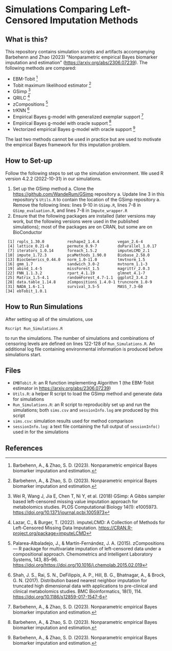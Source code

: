 # Simulations Comparing Left-Censored Imputation Methods

## What is this?

This repository contains simulation scripts and artifacts accompanying Barbehenn and Zhao (2023) "Nonparametric empirical Bayes biomarker imputation and estimation" (https://arxiv.org/abs/2306.07239). The following methods are compared:

- EBM-Tobit [^1]
- Tobit maximum likelihood estimator [^1]
- GSimp [^2]
- QRILC [^3]
- zCompositions [^4]
- trKNN [^5]
- Empirical Bayes g-model with generalized exemplar support [^1]
- Empirical Bayes g-model with oracle support [^1]
- Vectorized empirical Bayes g-model with oracle support [^1]

The last two methods cannot be used in practice but are used to motivate the empirical Bayes framework for this imputation problem. 


## How to Set-up

Follow the following steps to set up the simulation environment. We used R version 4.2.2 (2022-10-31) in our simulations.

1. Set up the GSimp method
    a. Clone the https://github.com/WandeRum/GSimp repository
    a. Update line 3 in this repository's `Utils.R` to contain the location of the GSimp repository
    a. Remove the following lines: lines 9-10 in `GSimp.R`, lines 7-8 in `GSimp_evaluation.R`, and lines 7-8 in `Impute_wrapper.R`
1. Ensure that the following packages are installed (later versions may work, but the following versions were used in the published simulations); most of the packages are on CRAN, but some are on BioConductor
```
 [1] ropls_1.30.0          reshape2_1.4.4        vegan_2.6-4          
 [4] lattice_0.21-8        permute_0.9-7         doParallel_1.0.17    
 [7] iterators_1.0.14      foreach_1.5.2         imputeLCMD_2.1       
[10] impute_1.72.3         pcaMethods_1.90.0     Biobase_2.58.0       
[13] BiocGenerics_0.44.0   norm_1.0-11.0         tmvtnorm_1.5         
[16] gmm_1.7               sandwich_3.0-2        mvtnorm_1.1-3        
[19] abind_1.4-5           missForest_1.5        magrittr_2.0.3       
[22] FNN_1.1.3.2           rpart_4.1.19          glmnet_4.1-7         
[25] Matrix_1.5-4.1        randomForest_4.7-1.1  ggplot2_3.4.2        
[28] data.table_1.14.8     zCompositions_1.4.0-1 truncnorm_1.0-9      
[31] NADA_1.6-1.1          survival_3.5-5        MASS_7.3-60          
[34] ebTobit_1.0.1        
```


## How to Run Simulations

After setting up all of the simulations, use
```
Rscript Run_Simulations.R
```
to run the simulations. The number of simulations and combinations of censoring levels are defined on lines 122-128 of `Run_Simulations.R`. An additional log file containing environmental information is produced before simulations start.


## Files

- `EMBTobit.R`: an R function implementing Algorithm 1 (the EBM-Tobit estimator in https://arxiv.org/abs/2306.07239)
- `Utils.R`: a helper R script to load the GSimp method and generate data for simulations
- `Run_Simulations.R`: an R script to reproducibly set up and run the simulations; both `sims.csv` and `sessionInfo.log` are produced by this script
- `sims.csv`: simulation results used for method comparison 
- `sessionInfo.log`: a text file containing the full output of `sessionInfo()` used in for the simulations


## References

[^1]: Barbehenn, A., & Zhao, S. D. (2023). Nonparametric empirical Bayes biomarker imputation and estimation.
[^2]: Wei R, Wang J, Jia E, Chen T, Ni Y, et al. (2018) GSimp: A Gibbs sampler based left-censored missing value imputation approach for metabolomics studies. PLOS Computational Biology 14(1): e1005973. https://doi.org/10.1371/journal.pcbi.1005973
[^3]: Lazar, C., & Burger, T. (2022). imputeLCMD: A Collection of Methods for Left-Censored Missing Data Imputation. https://CRAN.R-project.org/package=imputeLCMD
[^4]: Palarea-Albaladejo, J., & Martín-Fernández, J. A. (2015). zCompositions — R package for multivariate imputation of left-censored data under a compositional approach. Chemometrics and Intelligent Laboratory Systems, 143, 85–96. https://doi.org/https://doi.org/10.1016/j.chemolab.2015.02.019
[^5]: Shah, J. S., Rai, S. N., DeFilippis, A. P., Hill, B. G., Bhatnagar, A., & Brock, G. N. (2017). Distribution based nearest neighbor imputation for truncated high dimensional data with applications to pre-clinical and clinical metabolomics studies. BMC Bioinformatics, 18(1), 114. https://doi.org/10.1186/s12859-017-1547-6
